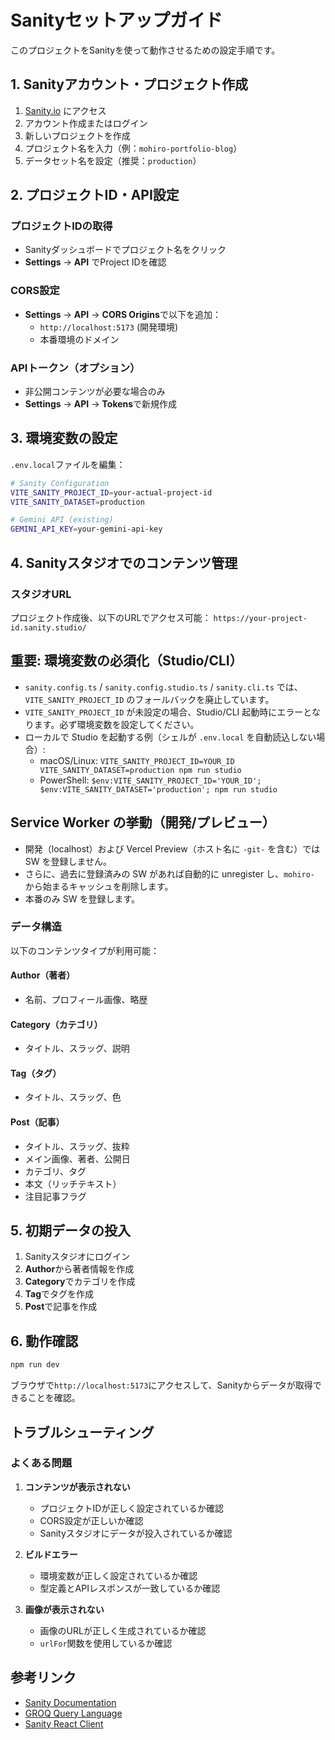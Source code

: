 # Sanityセットアップガイド

このプロジェクトをSanityを使って動作させるための設定手順です。

## 1. Sanityアカウント・プロジェクト作成

1. [Sanity.io](https://www.sanity.io/) にアクセス
2. アカウント作成またはログイン
3. 新しいプロジェクトを作成
4. プロジェクト名を入力（例：`mohiro-portfolio-blog`）
5. データセット名を設定（推奨：`production`）

## 2. プロジェクトID・API設定

### プロジェクトIDの取得
- Sanityダッシュボードでプロジェクト名をクリック
- **Settings** → **API** でProject IDを確認

### CORS設定
- **Settings** → **API** → **CORS Origins**で以下を追加：
  - `http://localhost:5173` (開発環境)
  - 本番環境のドメイン

### APIトークン（オプション）
- 非公開コンテンツが必要な場合のみ
- **Settings** → **API** → **Tokens**で新規作成

## 3. 環境変数の設定

`.env.local`ファイルを編集：

```bash
# Sanity Configuration
VITE_SANITY_PROJECT_ID=your-actual-project-id
VITE_SANITY_DATASET=production

# Gemini API (existing)
GEMINI_API_KEY=your-gemini-api-key
```

## 4. Sanityスタジオでのコンテンツ管理

### スタジオURL
プロジェクト作成後、以下のURLでアクセス可能：
`https://your-project-id.sanity.studio/`

## 重要: 環境変数の必須化（Studio/CLI）

- `sanity.config.ts` / `sanity.config.studio.ts` / `sanity.cli.ts` では、`VITE_SANITY_PROJECT_ID` のフォールバックを廃止しています。
- `VITE_SANITY_PROJECT_ID` が未設定の場合、Studio/CLI 起動時にエラーとなります。必ず環境変数を設定してください。
- ローカルで Studio を起動する例（シェルが `.env.local` を自動読込しない場合）:
  - macOS/Linux: `VITE_SANITY_PROJECT_ID=YOUR_ID VITE_SANITY_DATASET=production npm run studio`
  - PowerShell: `$env:VITE_SANITY_PROJECT_ID='YOUR_ID'; $env:VITE_SANITY_DATASET='production'; npm run studio`

## Service Worker の挙動（開発/プレビュー）

- 開発（localhost）および Vercel Preview（ホスト名に `-git-` を含む）では SW を登録しません。
- さらに、過去に登録済みの SW があれば自動的に unregister し、`mohiro-` から始まるキャッシュを削除します。
- 本番のみ SW を登録します。

### データ構造
以下のコンテンツタイプが利用可能：

#### Author（著者）
- 名前、プロフィール画像、略歴

#### Category（カテゴリ）
- タイトル、スラッグ、説明

#### Tag（タグ）
- タイトル、スラッグ、色

#### Post（記事）
- タイトル、スラッグ、抜粋
- メイン画像、著者、公開日
- カテゴリ、タグ
- 本文（リッチテキスト）
- 注目記事フラグ

## 5. 初期データの投入

1. Sanityスタジオにログイン
2. **Author**から著者情報を作成
3. **Category**でカテゴリを作成
4. **Tag**でタグを作成
5. **Post**で記事を作成

## 6. 動作確認

```bash
npm run dev
```

ブラウザで`http://localhost:5173`にアクセスして、Sanityからデータが取得できることを確認。

## トラブルシューティング

### よくある問題

1. **コンテンツが表示されない**
   - プロジェクトIDが正しく設定されているか確認
   - CORS設定が正しいか確認
   - Sanityスタジオにデータが投入されているか確認

2. **ビルドエラー**
   - 環境変数が正しく設定されているか確認
   - 型定義とAPIレスポンスが一致しているか確認

3. **画像が表示されない**
   - 画像のURLが正しく生成されているか確認
   - `urlFor`関数を使用しているか確認

## 参考リンク

- [Sanity Documentation](https://www.sanity.io/docs)
- [GROQ Query Language](https://www.sanity.io/docs/groq)
- [Sanity React Client](https://www.sanity.io/docs/js-client)
